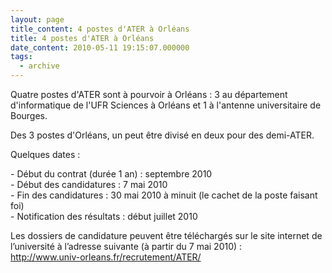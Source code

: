 ```yaml
---
layout: page
title_content: 4 postes d'ATER à Orléans
title: 4 postes d'ATER à Orléans
date_content: 2010-05-11 19:15:07.000000
tags:
  - archive
---
```

Quatre postes d'ATER sont à pourvoir à Orléans : 3 au département
d'informatique de l'UFR Sciences à Orléans et 1 à l'antenne universitaire de
Bourges.  
  
Des 3 postes d'Orléans, un peut être divisé en deux pour des demi-ATER.  
  
Quelques dates :  
  
\- Début du contrat (durée 1 an) : septembre 2010  
\- Début des candidatures : 7 mai 2010  
\- Fin des candidatures : 30 mai 2010 à minuit (le cachet de la poste faisant
foi)  
\- Notification des résultats : début juillet 2010  
  
Les dossiers de candidature peuvent être téléchargés sur le site internet de
l’université à l’adresse suivante (à partir du 7 mai 2010) :  
<http://www.univ-orleans.fr/recrutement/ATER/>

